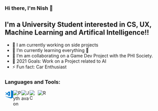 ### Hi there, I'm Nish 👋


## I'm a University Student interested in CS, UX, Machine Learning and Artifical Intelligence!!

- 🔭 I am currently working on side projects
- 🌱 I’m currently learning everything 🤣 
- 👯 I’m am collaborating on a Game Dev Project with the PHI Society. 
- 🥅 2021 Goals: Work on a Project related to AI
- ⚡ Fun fact: Car Enthusiast

### Languages and Tools:

<img align="left" alt="Visual Studio Code" width="26px" src="https://raw.githubusercontent.com/github/explore/80688e429a7d4ef2fca1e82350fe8e3517d3494d/topics/visual-studio-code/visual-studio-code.png" />
<img align="left" alt="Python" width="26px" src="https://raw.githubusercontent.com/jmnote/z-icons/master/svg/python.svg" />
<img align="left" alt="Java" width="26px" src="https://raw.githubusercontent.com/jmnote/z-icons/master/svg/java.svg" />
<img align="left" alt="C" width="26px" src="https://raw.githubusercontent.com/jmnote/z-icons/master/svg/c.svg" />
<img align="left" alt="R" width="26px" src="https://raw.githubusercontent.com/jmnote/z-icons/master/svg/r.svg" />
